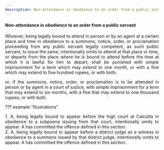 ```yaml
---
description: Non-attendance in obedience to an order from a public servant
---
```


#### Non-attendance in obedience to an order from a public servant
<div style="text-align: justify">

Whoever, being legally bound to attend in person or by an agent at a certain place and time in obedience to a summons, notice, order, or proclamation proceeding from any public servant legally competent, as such public servant, to issue the same, intentionally omits to attend at that place or time, or departs from the place where he is bound to attend before the time at which it is lawful for him to depart, shall be punished with simple imprisonment for a term which may extend to one month, or with a fine which may extend to five hundred rupees, or with both;

</p>

or, if the summons, notice, order, or proclamation is to be attended in person or by agent in a court of justice, with simple imprisonment for a term that may extend to six months, with a fine that may extend to one thousand rupees, or with both.

</div>

??? example "Illustrations"
    <div style="text-align: justify"> 1. A, being legally bound to appear before the high court at Calcutta in obedience to a subpoena issuing from that court, intentionally omits to appear. A has committed the offence defined in this section.
    <div style="text-align: justify"> 2. A, being legally bound to appear before a district judge as a witness in obedience to a summons issued by that district judge, intentionally omits to appear. A has committed the offence defined in this section.
